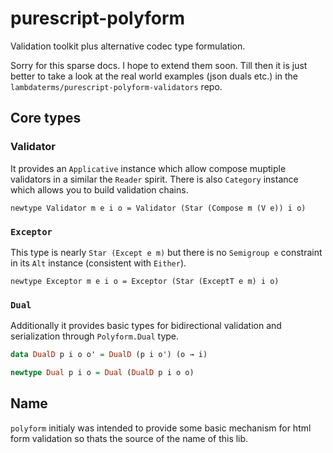 # purescript-polyform

Validation toolkit plus alternative codec type formulation.

Sorry for this sparse docs. I hope to extend them soon. Till then it is just better to take a look at the real world examples (json duals etc.) in the `lambdaterms/purescript-polyform-validators` repo.

## Core types

### Validator

It provides an `Applicative` instance which allow compose muptiple validators in a similar the `Reader` spirit. There is also `Category` instance which allows you to build validation chains.

```
newtype Validator m e i o = Validator (Star (Compose m (V e)) i o)

```

### `Exceptor`

This type is nearly `Star (Except e m)` but there is no `Semigroup e` constraint in its `Alt` instance (consistent with `Either`).


```
newtype Exceptor m e i o = Exceptor (Star (ExceptT e m) i o)
```

### `Dual`

Additionally it provides basic types for bidirectional validation and serialization through `Polyform.Dual` type.

```purescript
data DualD p i o o' = DualD (p i o') (o → i)

newtype Dual p i o = Dual (DualD p i o o)
```

## Name

 `polyform` initialy was intended to provide some basic mechanism for html form validation so thats the source of the name of this lib.
